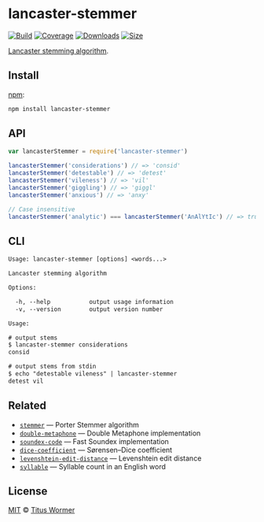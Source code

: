 # lancaster-stemmer

[![Build][build-badge]][build]
[![Coverage][coverage-badge]][coverage]
[![Downloads][downloads-badge]][downloads]
[![Size][size-badge]][size]

[Lancaster stemming algorithm][source].

## Install

[npm][]:

```bash
npm install lancaster-stemmer
```

## API

```js
var lancasterStemmer = require('lancaster-stemmer')

lancasterStemmer('considerations') // => 'consid'
lancasterStemmer('detestable') // => 'detest'
lancasterStemmer('vileness') // => 'vil'
lancasterStemmer('giggling') // => 'giggl'
lancasterStemmer('anxious') // => 'anxy'

// Case insensitive
lancasterStemmer('analytic') === lancasterStemmer('AnAlYtIc') // => true
```

## CLI

```txt
Usage: lancaster-stemmer [options] <words...>

Lancaster stemming algorithm

Options:

  -h, --help           output usage information
  -v, --version        output version number

Usage:

# output stems
$ lancaster-stemmer considerations
consid

# output stems from stdin
$ echo "detestable vileness" | lancaster-stemmer
detest vil
```

## Related

*   [`stemmer`](https://github.com/words/stemmer)
    — Porter Stemmer algorithm
*   [`double-metaphone`](https://github.com/words/double-metaphone)
    — Double Metaphone implementation
*   [`soundex-code`](https://github.com/words/soundex-code)
    — Fast Soundex implementation
*   [`dice-coefficient`](https://github.com/words/dice-coefficient)
    — Sørensen–Dice coefficient
*   [`levenshtein-edit-distance`](https://github.com/words/levenshtein-edit-distance)
    — Levenshtein edit distance
*   [`syllable`](https://github.com/words/syllable)
    — Syllable count in an English word

## License

[MIT][license] © [Titus Wormer][author]

<!-- Definitions -->

[build-badge]: https://img.shields.io/travis/words/lancaster-stemmer.svg

[build]: https://travis-ci.org/words/lancaster-stemmer

[coverage-badge]: https://img.shields.io/codecov/c/github/words/lancaster-stemmer.svg

[coverage]: https://codecov.io/github/words/lancaster-stemmer

[downloads-badge]: https://img.shields.io/npm/dm/lancaster-stemmer.svg

[downloads]: https://www.npmjs.com/package/lancaster-stemmer

[size-badge]: https://img.shields.io/bundlephobia/minzip/lancaster-stemmer.svg

[size]: https://bundlephobia.com/result?p=lancaster-stemmer

[npm]: https://www.npmjs.com

[license]: license

[author]: https://wooorm.com

[source]: https://web.archive.org/web/20140827005744/http://www.comp.lancs.ac.uk/computing/research/stemming/index.htm
